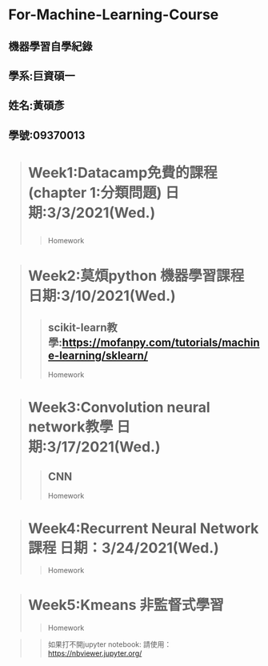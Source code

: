 # For-Machine-Learning-Course
## 機器學習自學紀錄 

##  學系:巨資碩一 

##  姓名:黃碩彥 
##  學號:09370013


 ># Week1:Datacamp免費的課程(chapter 1:分類問題) 日期:3/3/2021(Wed.)
 >> ## 
 >> Homework


 > # Week2:莫煩python 機器學習課程 日期:3/10/2021(Wed.)
 >> ## scikit-learn教學:https://mofanpy.com/tutorials/machine-learning/sklearn/
 >> Homework




 > # Week3:Convolution neural network教學 日期:3/17/2021(Wed.)
 >> ## CNN
 >> Homework
 >> 

 > # Week4:Recurrent Neural Network課程 日期：3/24/2021(Wed.)
 >> Homework




># Week5:Kmeans 非監督式學習 
>>Homework



>>如果打不開jupyter notebook:
>>請使用：https://nbviewer.jupyter.org/
